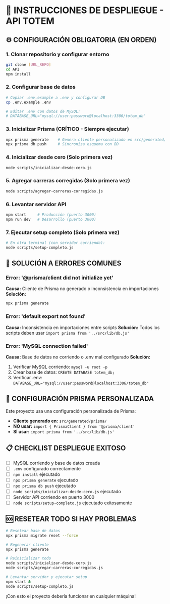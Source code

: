 # 🚀 INSTRUCCIONES DE DESPLIEGUE - API TOTEM

## ⚙️ CONFIGURACIÓN OBLIGATORIA (EN ORDEN)

### 1. Clonar repositorio y configurar entorno
```bash
git clone [URL_REPO]
cd API
npm install
```

### 2. Configurar base de datos
```bash
# Copiar .env.example a .env y configurar DB
cp .env.example .env

# Editar .env con datos de MySQL:
# DATABASE_URL="mysql://user:password@localhost:3306/totem_db"
```

### 3. Inicializar Prisma (CRÍTICO - Siempre ejecutar)
```bash
npx prisma generate    # Genera cliente personalizado en src/generated/prisma
npx prisma db push     # Sincroniza esquema con BD
```

### 4. Inicializar desde cero (Solo primera vez)
```bash
node scripts/inicializar-desde-cero.js
```

### 5. Agregar carreras corregidas (Solo primera vez)
```bash
node scripts/agregar-carreras-corregidas.js
```

### 6. Levantar servidor API
```bash
npm start     # Producción (puerto 3000)
npm run dev   # Desarrollo (puerto 3000)
```

### 7. Ejecutar setup completo (Solo primera vez)
```bash
# En otra terminal (con servidor corriendo):
node scripts/setup-completo.js
```

## 🔧 SOLUCIÓN A ERRORES COMUNES

### Error: '@prisma/client did not initialize yet'
**Causa:** Cliente de Prisma no generado o inconsistencia en importaciones
**Solución:**
```bash
npx prisma generate
```

### Error: 'default export not found'
**Causa:** Inconsistencia en importaciones entre scripts
**Solución:** Todos los scripts deben usar `import prisma from '../src/lib/db.js'`

### Error: 'MySQL connection failed' 
**Causa:** Base de datos no corriendo o .env mal configurado
**Solución:**
1. Verificar MySQL corriendo: `mysql -u root -p`
2. Crear base de datos: `CREATE DATABASE totem_db;`
3. Verificar .env: `DATABASE_URL="mysql://user:password@localhost:3306/totem_db"`

## 🎯 CONFIGURACIÓN PRISMA PERSONALIZADA

Este proyecto usa una configuración personalizada de Prisma:
- **Cliente generado en:** `src/generated/prisma/`
- **NO usar:** `import { PrismaClient } from '@prisma/client'`
- **SÍ usar:** `import prisma from '../src/lib/db.js'`

## 📋 CHECKLIST DESPLIEGUE EXITOSO

- [ ] MySQL corriendo y base de datos creada
- [ ] `.env` configurado correctamente  
- [ ] `npm install` ejecutado
- [ ] `npx prisma generate` ejecutado
- [ ] `npx prisma db push` ejecutado
- [ ] `node scripts/inicializar-desde-cero.js` ejecutado
- [ ] Servidor API corriendo en puerto 3000
- [ ] `node scripts/setup-completo.js` ejecutado exitosamente

## 🆘 RESETEAR TODO SI HAY PROBLEMAS

```bash
# Resetear base de datos
npx prisma migrate reset --force

# Regenerar cliente
npx prisma generate

# Reinicializar todo
node scripts/inicializar-desde-cero.js
node scripts/agregar-carreras-corregidas.js

# Levantar servidor y ejecutar setup
npm start &
node scripts/setup-completo.js
```

¡Con esto el proyecto debería funcionar en cualquier máquina! 